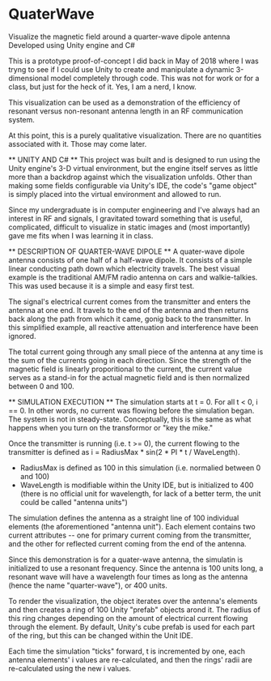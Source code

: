 # QuaterWave
Visualize the magnetic field around a quarter-wave dipole antenna
Developed using Unity engine and C#

This is a prototype proof-of-concept I did back in May of 2018 where I was tryng to see if I could use Unity to create and manipulate a dynamic 3-dimensional model completely through code.  This was not for work or for a class, but just for the heck of it.  Yes, I am a nerd, I know.

This visualization can be used as a demonstration of the efficiency of resonant versus non-resonant antenna length in an RF communication system.

At this point, this is a purely qualitative visualization.  There are no quantities associated with it.  Those may come later.

** UNITY AND C# **
This project was built and is designed to run using the Unity engine's 3-D virtual environment, but the engine itself serves as little more than a backdrop against which the visualization unfolds.  Other than making some fields configurable via Unity's IDE, the code's "game object" is simply placed into the virtual environment and allowed to run.

Since my undergraduate is in computer engineering and I've always had an interest in RF and signals, I gravitated toward something that is useful, complicated, difficult to visualize in static images and (most importantly) gave me fits when I was learning it in class.

** DESCRIPTION OF QUARTER-WAVE DIPOLE **
A quater-wave dipole antenna consists of one half of a half-wave dipole.  It consists of a simple linear conducting path down which electricity travels.  The best visual example is the traditional AM/FM radio antenna on cars and walkie-talkies.  This was used because it is a simple and easy first test.

The signal's electrical current comes from the transmitter and enters the antenna at one end.  It travels to the end of the antenna and then returns back along the path from which it came, gonig back to the transmitter.  In this simplified example, all reactive attenuation and interference have been ignored.

The total current going through any small piece of the antenna at any time is the sum of the currents going in each direction.  Since the strength of the magnetic field is linearly proporitional to the current, the current value serves as a stand-in for the actual magnetic field and is then normalized between 0 and 100.


** SIMULATION EXECUTION **
The simulation starts at t = 0.  For all t < 0, i == 0.  In other words, no current was flowing before the simulation began.  The system is not in steady-state.  Conceptually, this is the same as what happens when you turn on the transformor or "key the mike."

Once the transmitter is running (i.e. t >= 0), the current flowing to the transmitter is defined as i = RadiusMax * sin(2 * PI * t / WaveLength).

* RadiusMax is defined as 100 in this simulation (i.e. normalied between 0 and 100)
* WaveLength is modifiable within the Unity IDE, but is initialized to 400 (there is no official unit for wavelength, for lack of a better term, the unit could be called "antenna units")

The simulation defines the antenna as a straight line of 100 individual elements (the aforementioned "antenna unit").  Each element contains two current attributes -- one for primary current coming from the transmitter, and the other for reflected current coming from the end of the antenna.

Since this demonstration is for a quater-wave antenna, the simulatin is initialized to use a resonant frequency.  Since the antenna is 100 units long, a resonant wave will have a wavelength four times as long as the antenna (hence the name "quarter-wave"), or 400 units.

To render the visualization, the object iterates over the antenna's elements and then creates a ring of 100 Unity "prefab" objects arond it.  The radius of this ring changes depending on the amount of electrical current flowing through the element.  By default, Unity's cube prefab is used for each part of the ring, but this can be changed within the Unit IDE.

Each time the simulation "ticks" forward, t is incremented by one, each antenna elements' i values are re-calculated, and then the rings' radii are re-calculated using the new i values.

